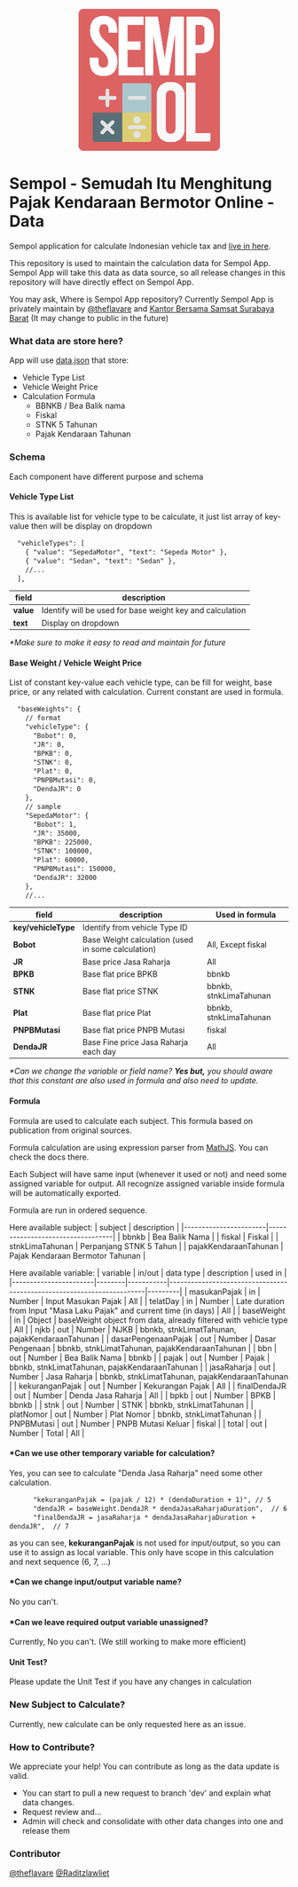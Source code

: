 <p align="center" width="100%">
  <img src="./logo-sempol.png" alt="word counter pro logo" />
</p>

# Sempol - Semudah Itu Menghitung Pajak Kendaraan Bermotor Online - Data

Sempol application for calculate Indonesian vehicle tax and [live in here](https://sempol.theflavare.com/#/).

This repository is used to maintain the calculation data for Sempol App. Sempol App will take this data as data source, so all release changes in this repository will have directly effect on Sempol App.

You may ask, Where is Sempol App repository? Currently Sempol App is privately maintain by [@theflavare](https://theflavare.com/) and [Kantor Bersama Samsat Surabaya Barat]([https://theflavare.com/](https://www.instagram.com/samsatsbybarat)) (It may change to public in the future)

### What data are store here?
App will use [data.json](./data.json) that store:
- Vehicle Type List
- Vehicle Weight Price
- Calculation Formula
  - BBNKB / Bea Balik nama
  - Fiskal
  - STNK 5 Tahunan
  - Pajak Kendaraan Tahunan

### Schema

Each component have different purpose and schema

#### Vehicle Type List

This is available list for vehicle type to be calculate, it just list array of key-value then will be display on dropdown

```json5
  "vehicleTypes": [
    { "value": "SepedaMotor", "text": "Sepeda Motor" },
    { "value": "Sedan", "text": "Sedan" },
    //...
  ],
```

| field     | description                                               |
| --------- | --------------------------------------------------------- |
| **value** | Identify will be used for base weight key and calculation |
| **text**  | Display on dropdown                                       |

_\*Make sure to make it easy to read and maintain for future_

#### Base Weight / Vehicle Weight Price

List of constant key-value each vehicle type, can be fill for weight, base price, or any related with calculation. Current constant are used in formula.

```json5
  "baseWeights": {
    // format
    "vehicleType": {
      "Bobot": 0,
      "JR": 0,
      "BPKB": 0,
      "STNK": 0,
      "Plat": 0,
      "PNPBMutasi": 0,
      "DendaJR": 0
    },
    // sample
    "SepedaMotor": {
      "Bobot": 1,
      "JR": 35000,
      "BPKB": 225000,
      "STNK": 100000,
      "Plat": 60000,
      "PNPBMutasi": 150000,
      "DendaJR": 32000
    },
    //...
```

| field               | description                                        | Used in formula        |
| ------------------- | -------------------------------------------------- | ---------------------- |
| **key/vehicleType** | Identify from vehicle Type ID                      |                        |
| **Bobot**           | Base Weight calculation (used in some calculation) | All, Except fiskal     |
| **JR**              | Base price Jasa Raharja                            | All                    |
| **BPKB**            | Base flat price BPKB                               | bbnkb                  |
| **STNK**            | Base flat price STNK                               | bbnkb, stnkLimaTahunan |
| **Plat**            | Base flat price Plat                               | bbnkb, stnkLimaTahunan |
| **PNPBMutasi**      | Base flat price PNPB Mutasi                        | fiskal                 |
| **DendaJR**         | Base Fine price Jasa Raharja each day              | All                    |

_\*Can we change the variable or field name? **Yes but,** you should aware that this constant are also used in formula and also need to update._

#### Formula
Formula are used to calculate each subject. This formula based on publication from original sources. 

Formula calculation are using expression parser from [MathJS](https://mathjs.org/). You can check the docs there.

Each Subject will have same input (whenever it used or not) and need some assigned variable for output. All recognize assigned variable inside formula will be automatically exported.

Formula are run in ordered sequence.

Here available subject:
| subject               | description                      |
|-----------------------|----------------------------------|
| bbnkb                 | Bea Balik Nama                   |
| fiskal                | Fiskal                           |
| stnkLimaTahunan       | Perpanjang STNK 5 Tahun          |
| pajakKendaraanTahunan | Pajak Kendaraan Bermotor Tahunan |

Here available variable:
| variable              | in/out | data type | description                                                           | used in |
|-----------------------|--------|-----------|-----------------------------------------------------------------------|---------|
| masukanPajak          | in     | Number    | Input Masukan Pajak                                                   | All     |
| telatDay              | in     | Number    | Late duration from Input "Masa Laku Pajak" and current time (in days) | All     |
| baseWeight            | in     | Object    | baseWeight object from data, already filtered with vehicle type       | All     |
| njkb                  | out    | Number    | NJKB                                                                  | bbnkb, stnkLimatTahunan, pajakKendaraanTahunan     |
| dasarPengenaanPajak   | out    | Number    | Dasar Pengenaan                                                       | bbnkb, stnkLimatTahunan, pajakKendaraanTahunan     |
| bbn                   | out    | Number    | Bea Balik Nama                                                        | bbnkb     |
| pajak                 | out    | Number    | Pajak                                                                 | bbnkb, stnkLimatTahunan, pajakKendaraanTahunan     |
| jasaRaharja           | out    | Number    | Jasa Raharja                                                          | bbnkb, stnkLimatTahunan, pajakKendaraanTahunan     |
| kekuranganPajak       | out    | Number    | Kekurangan Pajak                                                      | All     |
| finalDendaJR          | out    | Number    | Denda Jasa Raharja                                                    | All     |
| bpkb                  | out    | Number    | BPKB                                                                  | bbnkb     |
| stnk                  | out    | Number    | STNK                                                                  | bbnkb, stnkLimatTahunan     |
| platNomor             | out    | Number    | Plat Nomor                                                            | bbnkb, stnkLimatTahunan     |
| PNPBMutasi            | out    | Number    | PNPB Mutasi Keluar                                                    | fiskal  |
| total                 | out    | Number    | Total                                                                 | All     |

#### *Can we use other temporary variable for calculation? 
Yes, you can see to calculate "Denda Jasa Raharja" need some other calculation.
```json5
      "kekuranganPajak = (pajak / 12) * (dendaDuration + 1)", // 5
      "dendaJR = baseWeight.DendaJR * dendaJasaRaharjaDuration",  // 6
      "finalDendaJR = jasaRaharja * dendaJasaRaharjaDuration + dendaJR",  // 7
```
as you can see, **kekuranganPajak** is not used for input/output, so you can use it to assign as local variable. This only have scope in this calculation and next sequence (6, 7, ...)

#### *Can we change input/output variable name?
No you can't. 

#### *Can we leave required output variable unassigned?
Currently, No you can't. (We still working to make more efficient)

#### Unit Test?
Please update the Unit Test if you have any changes in calculation

### New Subject to Calculate?

Currently, new calculate can be only requested here as an issue.

### How to Contribute?

We appreciate your help! You can contribute as long as the data update is valid.

- You can start to pull a new request to branch 'dev' and explain what data changes.
- Request review and...
- Admin will check and consolidate with other data changes into one and release them

### Contributor

[@theflavare](https://theflavare.com/)
[@Raditzlawliet](https://github.com/raditzlawliet)
